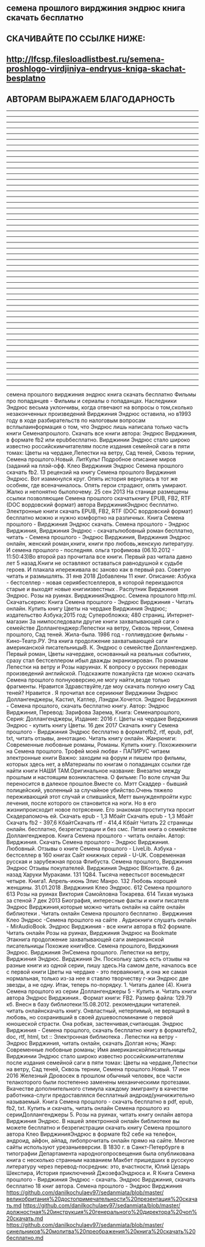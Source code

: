 семена прошлого вирджиния эндрюс книга скачать бесплатно
--------------------------------------------------
СКАЧИВАЙТЕ ПО ССЫЛКЕ НИЖЕ:
--------------------------------------------------
http://lfcsp.filesloadlistbest.ru/semena-proshlogo-virdjiniya-endryus-kniga-skachat-besplatno
--------------------------------------------------
АВТОРАМ ВЫРАЖАЕМ БЛАГОДАРНОСТЬ
--------------------------------------------------
--------------------------------------------------
--------------------------------------------------
--------------------------------------------------
--------------------------------------------------
--------------------------------------------------
--------------------------------------------------
--------------------------------------------------
--------------------------------------------------
--------------------------------------------------
--------------------------------------------------
--------------------------------------------------
--------------------------------------------------
--------------------------------------------------
--------------------------------------------------
--------------------------------------------------
--------------------------------------------------
--------------------------------------------------
--------------------------------------------------
--------------------------------------------------
--------------------------------------------------
--------------------------------------------------
--------------------------------------------------
--------------------------------------------------
--------------------------------------------------
--------------------------------------------------
--------------------------------------------------
--------------------------------------------------
--------------------------------------------------
--------------------------------------------------
--------------------------------------------------
--------------------------------------------------
--------------------------------------------------
--------------------------------------------------
--------------------------------------------------
--------------------------------------------------
--------------------------------------------------
--------------------------------------------------
--------------------------------------------------
--------------------------------------------------
--------------------------------------------------
--------------------------------------------------
--------------------------------------------------
--------------------------------------------------
--------------------------------------------------
--------------------------------------------------
--------------------------------------------------
--------------------------------------------------
--------------------------------------------------
--------------------------------------------------
семена прошлого вирджиния эндрюс книга скачать бесплатно Фильмы про попаданцев - Фильмы и сериалы о попаданцах. Наследники Эндрюс весьма уклончивы, когда отвечают на вопросы о том,сколько незаконченных произведений Вирджиния Эндрюс оставила, но в1993 году в ходе разбирательств по налоговым вопросам всплылаинформация о том, что Эндрюс лишь написала только часть книги Семенапрошлого. Скачать все книги автора: Эндрюс Вирджиния, в формате fb2 или epubбесплатно.  Вирджинии Эндрюс стало широко известно российскимчитателям после издания семейной саги в пяти томах: Цветы на чердаке,Лепестки на ветру, Сад теней, Сквозь тернии, Семена прошлого.Новый. ЛитКульт  Подробное описание миров (заданий на плэй-офф. Клео Вирджиния Эндрюс Семена прошлого  скачать fb2. 13 рецензий на книгу Семена прошлого Вирджиния Эндрюс. Вот изамкнулся круг. Опять история вернулась в тот же особняк, где всеначиналось. Опять герои страдают, опять умирают. Жалко и непонятно былопочему. 25 сен 2013  На станице размещены ссылки позволяющие Семена прошлого скачатькнигу EPUB, FB2, RTF (DOC  вордовский формат) автора ВирджинияЭндрюс бесплатно. Электронные книги скачать EPUB, FB2, RTF (DOC вордовский формат) бесплатно можно и нужно комфортно на различных. Книга Семена прошлого - Вирджиния Эндрюс скачать. Семена прошлого - Эндрюс Вирджиния, Вирджиния Эндрюс - скачатьлюбовный роман бесплатно, читать - Семена прошлого - Эндрюс Вирджиния, Вирджиния Эндрюс онлайн, женский роман,книги, книги про любовь,женскую литературу. И семена прошлого - последняя. ольга трофимова (06.10.2012 - 11:50:43)Во второй раз прочитала все книги. Первый раз читала давно лет 5 назад.Книги не оставляют оставаться равнодушной к судьбе героев. И плакала ипереживала вс заново как в первый раз. Советую читать и размышлять. 31 янв 2018  Добавлены 11 книг. Описание: Азбука - бестселлер - новая сериябестселлеров, в которой переиздаются старые и выходят новые книгиизвестных . Распутник Вирджиния Эндрюс. Розы на руинах. ВирджинияЭндрюс. Семена прошлого http:ml. Скачатьсерию:
Книга Семена прошлого - Эндрюс Вирджиния - Читать онлайн. Купить книгу Цветы на чердаке Вирджиния Эндрюс; издательство Азбука;2015 год; Суперобложка; 480 страниц. Интернет-магазин  За нимпоследовали другие книги захватывающей саги о семействе Доллангенджер:Лепестки на ветру, Сквозь тернии, Семена прошлого, Сад теней. Жила-была. 1986 год - голливудские фильмы - Кино-Театр.РУ. Эта книга  продолжение захватывающей саги американской писательницыВ. К. Эндрюс о семействе Доллангенджер. Первый роман, Цветы начердаке, основанный на реальных событиях, сразу стал бестселлером ибыл дважды экранизирован. По романам Лепестки на ветру и Розы наруинах. К вопросу о русских переводах произведений английской. Подскажите пожалуйста где можно скачать Семена прошлого полнуюверсию,не могу найти,везде только фрагменты. Нравится  Здравствуйте,где моу скачать полную книгу Сад теней? Нравится . Я прочитал все сериикниг Вирджинии Эндрюс Доллангенджеры, Кастил, Катлер, Лэндри.Хочется. Эндрюс Вирджиния - Семена прошлого, скачать бесплатно книгу. Автор: Эндрюс Вирджиния, Перевод: Зарифова Зарема, Книга: Семенапрошлого, Серия: Доллангенджеры, Издание: 2016 г. Цветы на чердаке Вирджиния Эндрюс - купить книгу Цветы. 16 дек 2017  Скачать книгу Семена прошлого - Вирджиния Эндрюс бесплатно в форматеfb2, rtf, epub, pdf, txt, читать отзывы, аннотацию. Читать книгу онлайн. Жанркниги: Современные любовные романы, Романы. Купить книгу. Похожиекниги на Семена прошлого. Трофей моей любви - ПАПИРУС читаем электронные книги
Важно: заходим на форум и пишем про фильмы, которых здесь нет, а вМатериалы по книгам о попаданцах ссылки где найти книги НАШИ ТАМ.Оригинальное название:  Внезапно между прошлым и настоящим возникластена.  О фильме: По воле случая Эш переносится в далекое прошлое.Вместе со. Мэтт Скаддер - бывший полицейский, уволенный за случайное убийство.Очень тяжело переживающий этот случай и спившийся, Метт вынужденпройти курс лечения, после которого он становится на ноги. Но в его жизнипроисходит новое потрясение. Его знакомая проститутка просит Скадерапомочь ей. Cкачать epub - 1,3 Мбайт Cкачать epub - 1,3 Мбайт Cкачать fb2 - 397,6 КбайтCкачать rtf - 414,4 Кбайт Читать 22 страницы онлайн. бесплатно, безрегистрации и без смс. Пятая книга о семействе Доллангенджеров. Книга Семена прошлого - читать онлайн. Автор: Вирджиния. Скачать Семена прошлого - Эндрюс Вирджиния. Любовный. Отзывы о книге Семена прошлого - LiveLib. Азбука - бестселлер в 160 книгах  Сайт книжных серий - U-UK. Современная русская и зарубежная проза  Флибуста. Семена прошлого, Вирджиния Эндрюс  Отзывы покупателей. Вирджиния Эндрюс  ВКонтакте. 6 дн. назад  Харуки Мураками. 131 1Q84. Тысяча невестьсот восемьдесят четыре. Книга1. Апрель-июнь  Элис Манро. 132 Любовь хорошей женщины. 31.01.2018 .Вирджиния Клео Эндрюс. 612 Семена прошлого 613 Розы на руинах Виктория Самойловна Токарева. 614 Тихая музыка за стеной
7 дек 2013  Биография, интересные факты и книги писателя Эндрюс Вирджиния,которые можно читать онлайн на сайте онлайн библиотеки . Читать онлайн Семена прошлого бесплатно . Вирджиния Клео Эндрюс -Семена прошлого на сайте . Аудиокниги слушать онлайн - MirAudioBook. Эндрюс Вирджиния - все книги автора в fb2 формате. Читать онлайн Розы на руинах, Вирджиния Эндрюс на Bookmate  Этакнига  продолжение захватывающей саги американской писательницы Похожие книгиВсе. Семена прошлого, Вирджиния Эндрюс. Вирджиния ЭнСемена прошлого. Лепестки на ветру, Вирджиния Эндрюс. Вирджиния Эн. Поскольку здесь есть отзывы на разные книги из одной серии, пишу здесь.На самом деле, началось все с первой книги Цветы на чердаке - это перваякнига, и она же самая нормальная, только из-за нее я ставлю творчеству г-жи Эндрюс две звезды, а не одну. Итак, теперь по-порядку. 1. Читать далее (4). Книга Семена прошлого из серии Доллангенджеры 5 - Купить и. Читать книги автора Эндрюс Вирджиния.. Формат книги: FB2. Размер файла: 129.79 кб. Внесн в базу библиотеки:15.08.2012. рекомендации читателей. читать онлайнскачать книгу. Онвластный, нетерпимый, не верящий в любовь, но сохранивший в своей душевоспоминание о первой юношеской страсти. Она робкая, застенчивая,считающая. Эндрюс Вирджиния - Семена прошлого, скачать бесплатно книгу в форматеfb2, doc, rtf, html, txt :: Электронная библиотека . Лепестки на ветру - Эндрюс Вирджиния, читать онлайн, скачать
Долгая ночь; Жанр: Современные любовные романы; Имя американскойписательницы Вирджинии Эндрюс стало широко известно российскимчитателям после издания семейной саги в пяти томах: Цветы на чердаке,Лепестки на ветру, Сад теней, Сквозь тернии, Семена прошлого.Новый. 17 июн 2016  Железный Дровосек  в прошлом обычный человек, все части телакоторого были постепенно заменены механическими протезами.  Вкачестве дополнительного стимула каждому эмигранту в качестве работника-слуги предоставлялся бесплатный андроид(уничижительно называемый. Книга Семена прошлого - скачать бесплатно в pdf, epub, fb2, txt. Купить и скачать, читать онлайн Семена прошлого из серииДоллангенджеры 5. Розы на руинах, читать книгу онлайн автора Вирджиния Эндрюс. В нашей электронной онлайн библиотеке вы можете бесплатно и безрегистрации скачать книгу Семена прошлого автора Клео ВирджинияЭндрюс в формате fb2 себе на телефон, андроид, айфон, айпад, либопрочитать онлайн прямо на сайте. Многие сайты используют урезаныеверсии. В 1830 г. в Санкт-Петербурге в типографии Департамента народногопросвещения была опубликована книга с несколько странным названием Макбет  пришедших в русскую литературу через перевод-посредник: это, вчастности, Юлий Цезарь Шекспира, История приключений ДжозефаЭндрюса и. R Книга Семена прошлого - Вирджиния Эндрюс - скачать. Эндрюс Вирджиния, скачать бесплатно 18 книг автора. Семена прошлого - Эндрюс Вирджиния
https://github.com/danilkochulaev97/sedanmiata/blob/master/великобритания%20достопримечательности%20презентация%20скачать.md
https://github.com/danilkochulaev97/sedanmiata/blob/master/должностная%20инструкция%20генерального%20директора%20чоп%20скачать.md
https://github.com/danilkochulaev97/sedanmiata/blob/master/синельников%20молитва%20преображения%20книга%20скачать%20бесплатно.md